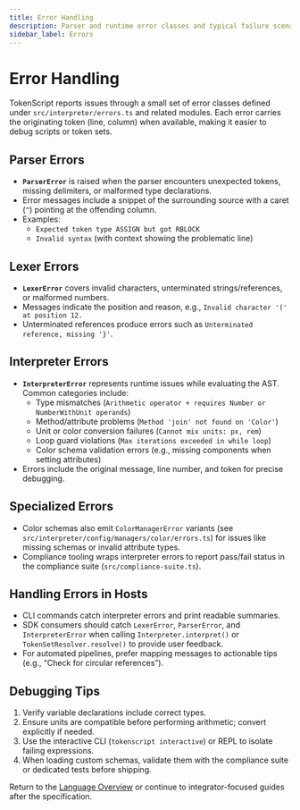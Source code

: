 ```yaml
---
title: Error Handling
description: Parser and runtime error classes and typical failure scenarios.
sidebar_label: Errors
---
```


# Error Handling

TokenScript reports issues through a small set of error classes defined under `src/interpreter/errors.ts` and related modules. Each error carries the originating token (line, column) when available, making it easier to debug scripts or token sets.

## Parser Errors

- **`ParserError`** is raised when the parser encounters unexpected tokens, missing delimiters, or malformed type declarations.
- Error messages include a snippet of the surrounding source with a caret (`^`) pointing at the offending column.
- Examples:
  - `Expected token type ASSIGN but got RBLOCK`
  - `Invalid syntax` (with context showing the problematic line)

## Lexer Errors

- **`LexerError`** covers invalid characters, unterminated strings/references, or malformed numbers.
- Messages indicate the position and reason, e.g., `Invalid character '(' at position 12.`
- Unterminated references produce errors such as `Unterminated reference, missing '}'`.

## Interpreter Errors

- **`InterpreterError`** represents runtime issues while evaluating the AST. Common categories include:
  - Type mismatches (`Arithmetic operator + requires Number or NumberWithUnit operands`)
  - Method/attribute problems (`Method 'join' not found on 'Color'`)
  - Unit or color conversion failures (`Cannot mix units: px, rem`)
  - Loop guard violations (`Max iterations exceeded in while loop`)
  - Color schema validation errors (e.g., missing components when setting attributes)
- Errors include the original message, line number, and token for precise debugging.

## Specialized Errors

- Color schemas also emit `ColorManagerError` variants (see `src/interpreter/config/managers/color/errors.ts`) for issues like missing schemas or invalid attribute types.
- Compliance tooling wraps interpreter errors to report pass/fail status in the compliance suite (`src/compliance-suite.ts`).

## Handling Errors in Hosts

- CLI commands catch interpreter errors and print readable summaries.
- SDK consumers should catch `LexerError`, `ParserError`, and `InterpreterError` when calling `Interpreter.interpret()` or `TokenSetResolver.resolve()` to provide user feedback.
- For automated pipelines, prefer mapping messages to actionable tips (e.g., “Check for circular references”).

## Debugging Tips

1. Verify variable declarations include correct types.
2. Ensure units are compatible before performing arithmetic; convert explicitly if needed.
3. Use the interactive CLI (`tokenscript interactive`) or REPL to isolate failing expressions.
4. When loading custom schemas, validate them with the compliance suite or dedicated tests before shipping.

Return to the [Language Overview](overview.md) or continue to integrator-focused guides after the specification.
